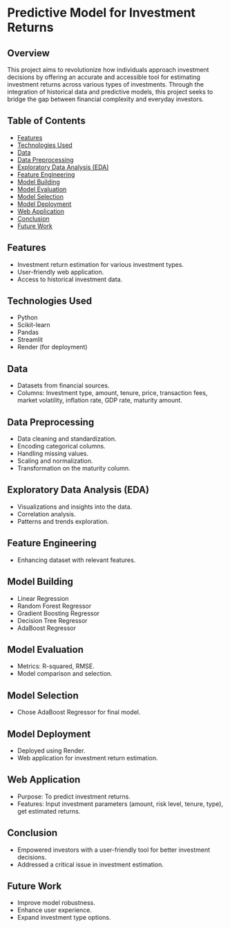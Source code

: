 # Predictive Model for Investment Returns

## Overview

This project aims to revolutionize how individuals approach investment decisions by offering an accurate and accessible tool for estimating investment returns across various types of investments. Through the integration of historical data and predictive models, this project seeks to bridge the gap between financial complexity and everyday investors.

## Table of Contents

- [Features](#features)
- [Technologies Used](#technologies-used)
- [Data](#data)
- [Data Preprocessing](#data-preprocessing)
- [Exploratory Data Analysis (EDA)](#exploratory-data-analysis-eda)
- [Feature Engineering](#feature-engineering)
- [Model Building](#model-building)
- [Model Evaluation](#model-evaluation)
- [Model Selection](#model-selection)
- [Model Deployment](#model-deployment)
- [Web Application](#web-application)
- [Conclusion](#conclusion)
- [Future Work](#future-work)


## Features

- Investment return estimation for various investment types.
- User-friendly web application.
- Access to historical investment data.

## Technologies Used

- Python
- Scikit-learn
- Pandas
- Streamlit
- Render (for deployment)

## Data

- Datasets from financial sources.
- Columns: Investment type, amount, tenure, price, transaction fees, market volatility, inflation rate, GDP rate, maturity amount.

## Data Preprocessing

- Data cleaning and standardization.
- Encoding categorical columns.
- Handling missing values.
- Scaling and normalization.
- Transformation on the maturity column.

## Exploratory Data Analysis (EDA)

- Visualizations and insights into the data.
- Correlation analysis.
- Patterns and trends exploration.

## Feature Engineering

- Enhancing dataset with relevant features.

## Model Building

- Linear Regression
- Random Forest Regressor
- Gradient Boosting Regressor
- Decision Tree Regressor
- AdaBoost Regressor

## Model Evaluation

- Metrics: R-squared, RMSE.
- Model comparison and selection.

## Model Selection

- Chose AdaBoost Regressor for final model.

## Model Deployment

- Deployed using Render.
- Web application for investment return estimation.

## Web Application

- Purpose: To predict investment returns.
- Features: Input investment parameters (amount, risk level, tenure, type), get estimated returns.

## Conclusion

- Empowered investors with a user-friendly tool for better investment decisions.
- Addressed a critical issue in investment estimation.

## Future Work

- Improve model robustness.
- Enhance user experience.
- Expand investment type options.
